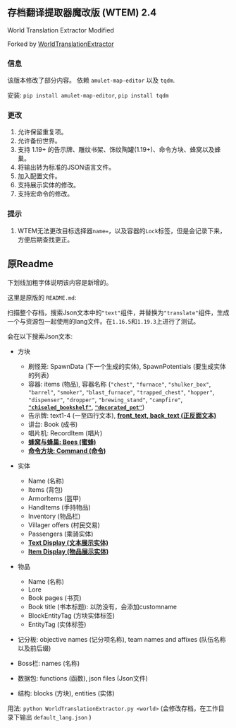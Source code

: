 ## 存档翻译提取器魔改版 (WTEM) 2.4
World Translation Extractor Modified

Forked by [WorldTranslationExtractor](https://github.com/5uso/AmuletScripts/blob/main/WorldTranslationExtractor.py)

### 信息
该版本修改了部分内容。
依赖 `amulet-map-editor` 以及 `tqdm`.

安装: `pip install amulet-map-editor`, `pip install tqdm`

### 更改

1. 允许保留重复项。
2. 允许备份世界。
3. 支持 1.19+ 的告示牌、雕纹书架、饰纹陶罐(1.19+)、命令方块、蜂窝以及蜂巢。
4. 将输出转为标准的JSON语言文件。
5. 加入配置文件。
6. 支持展示实体的修改。
7. 支持宏命令的修改。

### 提示

1. WTEM无法更改目标选择器`name=`，以及容器的`Lock`标签，但是会记录下来，方便后期查找更正。

## 原Readme

下划线加粗字体说明该内容是新增的。

这里是原版的 `README.md`:

扫描整个存档，搜索Json文本中的`"text"`组件，并替换为`"translate"`组件，生成一个与资源包一起使用的lang文件。在`1.16.5`和`1.19.3`上进行了测试。

会在以下搜索Json文本:
- 方块
  - 刷怪笼: SpawnData (下一个生成的实体), SpawnPotentials (要生成实体的列表)
  - 容器: items (物品), 容器名称 (`"chest"`, `"furnace"`, `"shulker_box"`, `"barrel"`, `"smoker"`, `"blast_furnace"`, `"trapped_chest"`, `"hopper"`, `"dispenser"`, `"dropper"`, `"brewing_stand"`, `"campfire"`, <u>**`"chiseled_bookshelf"`**</u>, <u>**`"decorated_pot"`**</u>)
  - 告示牌: text1-4 (一至四行文本), <u>**front_text, back_text (正反面文本)**</u>
  - 讲台: Book (成书)
  - 唱片机: RecordItem (唱片)
  - <u>**蜂窝与蜂巢: Bees (蜜蜂)**
  - **命令方块: Command (命令)**</u>

- 实体
  - Name (名称)
  - Items (背包)
  - ArmorItems (盔甲)
  - HandItems (手持物品)
  - Inventory (物品栏)
  - Villager offers (村民交易)
  - Passengers (乘骑实体)
  - <u>**Text Display (文本展示实体)**</u>
  - <u>**Item Display (物品展示实体)**</u>

- 物品
  - Name (名称)
  - Lore
  - Book pages (书页)
  - Book title (书本标题): 以防没有，会添加customname
  - BlockEntityTag (方块实体标签)
  - EntityTag (实体标签)

- 记分板: objective names (记分项名称), team names and affixes (队伍名称以及前后缀)

- Boss栏: names (名称)

- 数据包: functions (函数), json files (Json文件)

- 结构: blocks (方块), entities (实体)

用法: `python WorldTranslationExtractor.py <world>` (会修改存档，在工作目录下输出 `default_lang.json` )
